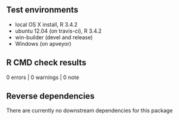 ## Test environments
* local OS X install, R 3.4.2
* ubuntu 12.04 (on travis-ci), R 3.4.2
* win-builder (devel and release)
* Windows (on apveyor)

## R CMD check results

0 errors | 0 warnings | 0 note


## Reverse dependencies

There are currently no downstream dependencies for this package
